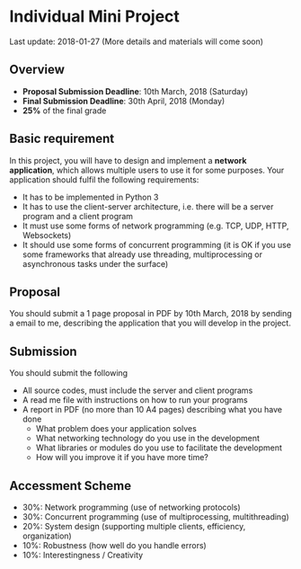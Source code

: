 # Individual Mini Project

Last update: 2018-01-27 (More details and materials will come soon)

## Overview

- **Proposal Submission Deadline**: 10th March, 2018 (Saturday)
- **Final Submission Deadline**: 30th April, 2018 (Monday)
- **25%** of the final grade

## Basic requirement

In this project, you will have to design and implement a **network application**, which allows multiple users to use it for some purposes. Your application should fulfil the following requirements:

- It has to be implemented in Python 3
- It has to use the client-server architecture, i.e. there will be a server program and a client program
- It must use some forms of network programming (e.g. TCP, UDP, HTTP, Websockets)
- It should use some forms of concurrent programming (it is OK if you use some frameworks that already use threading, multiprocessing or asynchronous tasks under the surface)

## Proposal

You should submit a 1 page proposal in PDF by 10th March, 2018 by sending a email to me, describing the application that you will develop in the project.

## Submission

You should submit the following

- All source codes, must include the server and client programs
- A read me file with instructions on how to run your programs
- A report in PDF (no more than 10 A4 pages) describing what you have done
    - What problem does your application solves
    - What networking technology do you use in the development
    - What libraries or modules do you use to facilitate the development
    - How will you improve it if you have more time?

## Accessment Scheme

- 30%: Network programming (use of networking protocols)
- 30%: Concurrent programming (use of multiprocessing, multithreading)
- 20%: System design (supporting multiple clients, efficiency, organization)
- 10%: Robustness (how well do you handle errors)
- 10%: Interestingness / Creativity
